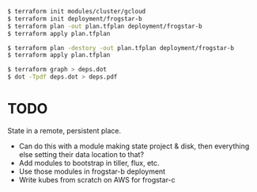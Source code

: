 ```bash
$ terraform init modules/cluster/gcloud
$ terraform init deployment/frogstar-b
$ terraform plan -out plan.tfplan deployment/frogstar-b
$ terraform apply plan.tfplan
```

```bash
$ terraform plan -destory -out plan.tfplan deployment/frogstar-b
$ terraform apply plan.tfplan
```

```bash
$ terraform graph > deps.dot
$ dot -Tpdf deps.dot > deps.pdf
```

# TODO
State in a remote, persistent place.
* Can do this with a module making state project & disk, then everything
  else setting their data location to that?
* Add modules to bootstrap in tiller, flux, etc.
* Use those modules in frogstar-b deployment
* Write kubes from scratch on AWS for frogstar-c

